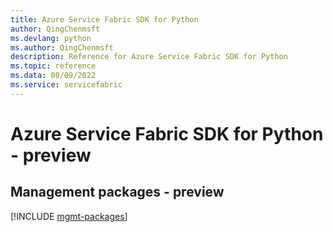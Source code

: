 ```yaml
---
title: Azure Service Fabric SDK for Python
author: QingChenmsft
ms.devlang: python
ms.author: QingChenmsft
description: Reference for Azure Service Fabric SDK for Python
ms.topic: reference
ms.data: 08/09/2022
ms.service: servicefabric
---
```

# Azure Service Fabric SDK for Python - preview

## Management packages - preview
[!INCLUDE [mgmt-packages](service-fabric-mgmt-index.md)]
